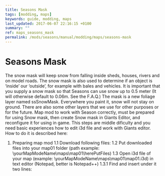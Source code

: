 ```yaml
---
title: Seasons Mask
tags: [modding, maps]
keywords: guide, modding, maps
last_updated: 2017-06-07 22:16:15 +0100
summary: ""
ref: maps_seasons_mask
permalink: /mods/seasons/manual/modding/maps/seasons-mask
---
```


 # Seasons Mask
The snow mask will keep snow from falling inside sheds, houses, rivers and on model roads. The snow mask is also used to determine if an object is ‘inside’ our ‘outside’, for example with bales and vehicles. It is important that you supply a snow mask so that Seasons can use snow up to 0.5 meter (It will otherwise default to 0.06m. See the F.A.Q.) The mask is a new foliage layer named ssSnowMask. Everywhere you paint it, snow will not stay on ground. There are also some other layers that we use for other purposes or for the future.
Map mod to work with Season correctly, must be prepared for using Snow mask, then create Snow mask in Giants Editor, and reconfigure it for using in game. This steps are middle dificulty and you need basic experiences how to edit i3d file and work with Giants editor. How to do it is described here:
1. Preparing map mod
1.1 Download following files: 
1.2 Put downloaded files into your map01 folder (path example: \yourMapModeName\maps\map01\herePutFiles)
1.3 Open i3d file of your map (example: \yourMapModeName\maps\map01\map01.i3d) in text editor (Notepad, better is Notepad++)
1.3.1 Find <Files> and insert under it two lines:


